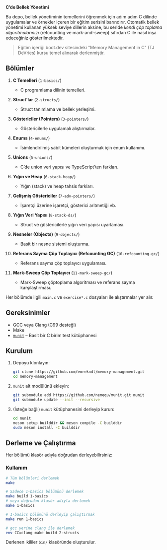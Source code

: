 **C’de Bellek Yönetimi**

Bu depo, bellek yönetiminin temellerini öğrenmek için adım adım C dilinde uygulamalar ve örnekler içeren bir eğitim serisini barındırır. Otomatik bellek yönetimi kullanan yüksek seviye dillerin aksine, bu seride _kendi çöp toplama algoritmalarınızı_ (refcounting ve mark-and-sweep) sıfırdan C ile nasıl inşa edeceğiniz gösterilmektedir.

> Eğitim içeriği boot.dev sitesindeki "Memory Management in C" (TJ DeVries) kursu temel alınarak derlenmiştir.

## Bölümler

1. **C Temelleri** (`1-basics/`)

    * C programlama dilinin temelleri.
2. **Struct’lar** (`2-structs/`)

    * Struct tanımlama ve bellek yerleşimi.
3. **Göstericiler (Pointers)** (`3-pointers/`)

    * Göstericilerle uygulamalı alıştırmalar.
4. **Enums** (`4-enums/`)

    * İsimlendirilmiş sabit kümeleri oluşturmak için enum kullanımı.
5. **Unions** (`5-unions/`)

    * C’de union veri yapısı ve TypeScript’ten farkları.
6. **Yığın ve Heap** (`6-stack-heap/`)

    * Yığın (stack) ve heap tahsis farkları.
7. **Gelişmiş Göstericiler** (`7-adv-pointers/`)

    * İşaretçi üzerine işaretçi, gösterici aritmetiği vb.
8. **Yığın Veri Yapısı** (`8-stack-ds/`)

    * Struct ve göstericilerle yığın veri yapısı uyarlaması.
9. **Nesneler (Objects)** (`9-objects/`)

    * Basit bir nesne sistemi oluşturma.
10. **Referans Sayma Çöp Toplayıcı (Refcounting GC)** (`10-refcounting-gc/`)

    * Referans sayma çöp toplayıcı uygulaması.
11. **Mark-Sweep Çöp Toplayıcı** (`11-mark-sweep-gc/`)

    * Mark-Sweep çöptoplama algoritması ve referans sayma karşılaştırması.

Her bölümde ilgili `main.c` ve `exercise*.c` dosyaları ile alıştırmalar yer alır.

## Gereksinimler

- GCC veya Clang (C99 desteği)
- Make
- [`munit`](https://github.com/nemequ/munit) – Basit bir C birim test kütüphanesi

## Kurulum

1. Depoyu klonlayın:

   ```bash
   git clone https://github.com/emrekndl/memory-management.git
   cd memory-management
   ```

2. `munit` alt modülünü ekleyin:

   ```bash
   git submodule add https://github.com/nemequ/munit.git munit
   git submodule update --init --recursive
   ```

3. (İsteğe bağlı) `munit` kütüphanesini derleyip kurun:

   ```bash
   cd munit
   meson setup builddir && meson compile -C builddir
   sudo meson install -C builddir
   ```

## Derleme ve Çalıştırma

Her bölümü klasör adıyla doğrudan derleyebilirsiniz:

### Kullanım

```bash
# Tüm bölümleri derlemek
make

# Sadece 1-basics bölümünü derlemek
make build 1-basics
# veya doğrudan klasör adıyla derlemek
make 1-basics

# 1-basics bölümünü derleyip çalıştırmak
make run 1-basics

# gcc yerine clang ile derlemek
env CC=clang make build 2-structs
```

Derlenen ikililer `bin/` klasöründe oluşturulur.
